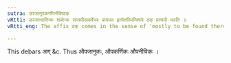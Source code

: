 ```yaml
---
sutra: उपजानूपकर्णोपनीवेष्ठक्
vRtti: उपजान्वादिभ्यः शब्देभ्यः सप्तमीसमर्थेभ्यः प्रायभव इत्येतस्मिन्विषये ठक् प्रत्ययो भवति ॥
vRtti_eng: The affix ठक् comes in the sense of 'mostly to be found there,' after the words '_upajanu_,' '_upakarna_,' and '_upanivi_,' being in the 7th case in construction.

---
```

This debars अण् &c. Thus औपजानुकः, औपकर्णिकः औपनीविकः ।